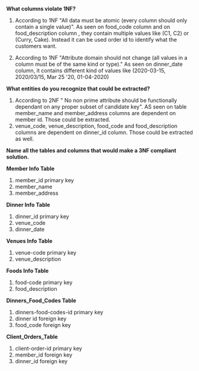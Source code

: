 **What columns violate 1NF?**

1. According to 1NF "All data must be atomic (every column should only contain a single value)". As seen on food_code column and on food_description column , they contain multiple values like (C1, C2) or (Curry, Cake). Instead it can be used order id to identify what the customers want.

2. According to 1NF "Attribute domain should not change (all values in a column must be of the same kind or type)." As seen on dinner_date column, it contains different kind of values like (2020-03-15, 2020/03/15, Mar 25 '20, 01-04-2020)

**What entities do you recognize that could be extracted?**

1. According to 2NF " No non prime attribute should be functionally dependant on any proper subset of candidate key". AS seen on table member_name and member_address columns are dependent on member id. Those could be extracted.
2. venue_code, venue_description, food_code and food_description columns are dependent on dinner_id column. Those could be extracted as well.

**Name all the tables and columns that would make a 3NF compliant solution.**

**Member Info Table**

1. member_id primary key
2. member_name
3. member_address

**Dinner Info Table**

1. dinner_id primary key
2. venue_code
3. dinner_date

**Venues Info Table**

1. venue-code primary key
2. venue_description

**Foods Info Table**

1. food-code primary key
2. food_description

**Dinners_Food_Codes Table**

1. dinners-food-codes-id primary key
2. dinner id foreign key
3. food_code foreign key

**Client_Orders_Table**

1. client-order-id primary key
2. member_id foreign key
3. dinner_id foreign key
